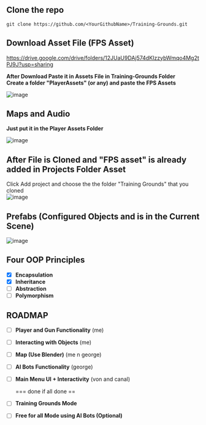 ## Clone the repo
``git clone https://github.com/<YourGithubName>/Training-Grounds.git``

## Download Asset File (FPS Asset)
https://drive.google.com/drive/folders/12JUaU9DAj574dKIzzybWmqo4Mg2tPJ9J?usp=sharing

**After Download Paste it in Assets File in Training-Grounds Folder** <br/>
**Create a folder "PlayerAssets" (or any) and paste the FPS Assets**

![image](https://github.com/user-attachments/assets/cce5655a-f80a-438c-8af4-622047513e7c)
<br/>

## Maps and Audio
**Just put it in the Player Assets Folder**

![image](https://github.com/user-attachments/assets/927c85d7-8f25-4408-81c4-2d64f32e0438)


## After File is Cloned and "FPS asset" is already added in Projects Folder Asset

Click Add project and choose the the folder "Training Grounds" that you cloned
<br/>
![image](https://github.com/user-attachments/assets/2ceb9973-4de0-4020-9b43-efe025c71910)

## Prefabs (Configured Objects and is in the Current Scene)

![image](https://github.com/user-attachments/assets/1a57aec1-5f46-4f0d-ba28-7e7f2d8e5dcf)


## Four OOP Principles
- [x] **Encapsulation**
- [x] **Inheritance**
- [ ] **Abstraction**
- [ ] **Polymorphism**

## ROADMAP
- [ ] **Player and Gun Functionality** (me)
- [ ] **Interacting with Objects** (me)
- [ ] **Map (Use Blender)** (me n george)
- [ ] **AI Bots Functionality** (george)
- [ ] **Main Menu UI + Interactivity** (von and canal)

    === done if all done ==
- [ ] **Training Grounds Mode**
- [ ] **Free for all Mode using AI Bots (Optional)** 

